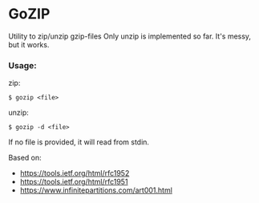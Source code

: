 # GoZIP


Utility to zip/unzip gzip-files
Only unzip is implemented so far.
It's messy, but it works. 


### Usage:
zip:
```
$ gozip <file>
```
unzip:
```
$ gozip -d <file>
```

If no file is provided, it will read from stdin.


Based on:
- https://tools.ietf.org/html/rfc1952
- https://tools.ietf.org/html/rfc1951
- https://www.infinitepartitions.com/art001.html
